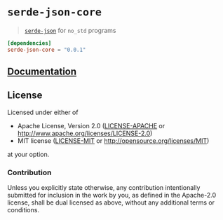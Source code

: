 # `serde-json-core`

> [`serde-json`] for `no_std` programs

[`serde-json`]: https://crates.io/crates/serde_json

```toml
[dependencies]
serde-json-core = "0.0.1"
```

## [Documentation](https://japaric.github.io/serde-json-core/serde_json_core/)

## License

Licensed under either of

- Apache License, Version 2.0 ([LICENSE-APACHE](LICENSE-APACHE) or
  http://www.apache.org/licenses/LICENSE-2.0)
- MIT license ([LICENSE-MIT](LICENSE-MIT) or http://opensource.org/licenses/MIT)

at your option.

### Contribution

Unless you explicitly state otherwise, any contribution intentionally submitted
for inclusion in the work by you, as defined in the Apache-2.0 license, shall be
dual licensed as above, without any additional terms or conditions.
